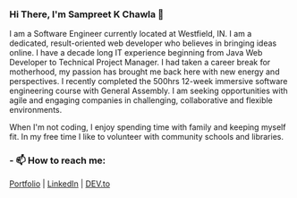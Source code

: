 ### Hi There, I'm Sampreet K Chawla 👋

I am a Software Engineer currently located at Westfield, IN.  I am a dedicated, result-oriented web developer who believes in bringing ideas online. I have a decade long IT experience beginning from Java Web Developer to Technical Project Manager. I had taken a career break for motherhood, my passion has brought me back here with new energy and perspectives. I recently completed the 500hrs 12-week immersive software engineering course with General Assembly. I am seeking opportunities with agile and engaging companies in challenging, collaborative and flexible environments.

When I'm not coding, I enjoy spending time with family and keeping myself fit. In my free time I like to volunteer with community schools and libraries.


### - 📫 How to reach me: 

[Portfolio](https://sampreet-chawla.github.io/) |  [LinkedIn](https://www.linkedin.com/in/sampreet-chawla/)   |   [DEV.to](https://dev.to/sampreetchawla)

<!--
**sampreet-chawla/sampreet-chawla** is a ✨ _special_ ✨ repository because its `README.md` (this file) appears on your GitHub profile.

Here are some ideas to get you started:

- 🔭 I’m currently working on ...
- 🌱 I’m currently learning ...
- 👯 I’m looking to collaborate on ...
- 🤔 I’m looking for help with ...
- 💬 Ask me about ...
- 📫 How to reach me: ...
- 😄 Pronouns: ...
- ⚡ Fun fact: ...
-->
